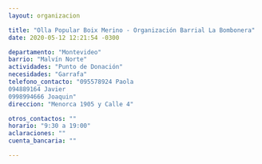 ```yaml
---
layout: organizacion

title: "Olla Popular Boix Merino - Organización Barrial La Bombonera"
date: 2020-05-12 12:21:54 -0300

departamento: "Montevideo"
barrio: "Malvín Norte"
actividades: "Punto de Donación"
necesidades: "Garrafa"
telefono_contacto: "095578924 Paola
094889164 Javier
0998994666 Joaquin"
direccion: "Menorca 1905 y Calle 4"

otros_contactos: ""
horario: "9:30 a 19:00"
aclaraciones: ""
cuenta_bancaria: ""

---
```

